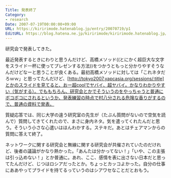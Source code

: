 ```yaml
---
Title: 発表終了
Category:
- research
Date: 2007-07-19T00:00:00+09:00
URL: https://kiririmode.hatenablog.jp/entry/20070719/p1
EditURL: https://blog.hatena.ne.jp/kiririmode/kiririmode.hatenablog.jp/atom/entry/8454420450078217090
---
```



研究会で発表してきた。


最近発表するときにわりと思うんだけど、高橋メソッド((とにかく超巨大な文字をスライド一杯に使ってプレゼンする方法))をつかうともっと分かりやすそうなんだけどなーと思うことが良くある。最初高橋メソッドに対しては「これネタだろｗｗ」と思ってたんだけど、[http://tokyo2007.yapcasia.org/sessions/:title]とかのスライドを見てると、おー超coolでヤバイ、超ヤバイ。かなりわかりやすい（気がする）。でももちろん、研究会とかでそういうのをやっちゃうと普通にボコボコにされるというか、発表練習の時点で村八分される危険な香りがするので、普通の資料で発表。


質疑応答では、同じ大学の違う研究室の先生が（たぶん質問がないので空気を読んで）質問してきてくれたので、まさに身内ネタ。気を遣ってくれたんだと思う。そういう小さな心遣いはほんわかする。ステキだ。あとはチェアマンからの質問に答えて終了。


ネットワークに関する研究会と無線に関する研究会が共催されていたのだけれど、後者の議論がかなり熱かった。「あんたは分かってない！」「いや、この主張は引っ込めない！」とか普通に。あれ、ここ、感情を表に出さない日本だと思ってたんだけど、じつはロシアだったとか。ちょっとカッコよかった。自分の仕事にああやってプライドを持てるっていうのはシアワセなことだとおもう。
